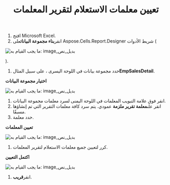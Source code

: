 ﻿---
title: تعيين معلمات الاستعلام لتقرير المعلمات
type: docs
weight: 30
url: /ar/reportingservices/mapping-query-parameters-to-report-parameters/
---
1. افتح Microsoft Excel.
1.  انقر**بناء مجموعة البيانات**على Aspose.Cells.Report.Designer شريط الأدوات (

![ما يجب القيام به: image_بديل_نص](mapping-query-parameters-to-report-parameters_1.png)

).

1.  حدد مجموعة بيانات في اللوحة اليسرى ، على سبيل المثال**EmpSalesDetail**. 

   **اختيار مجموعة البيانات** 

![ما يجب القيام به: image_بديل_نص](mapping-query-parameters-to-report-parameters_2.png)




1. انقر فوق علامة التبويب المعلمات في اللوحة اليمنى لسرد معلمات مجموعة البيانات.
1.  انقر على**معلمة تقرير ملزمة** عمودي.
 يتم سرد كافة معلمات التقرير التي تم إنشاؤها مسبقًا.
1.  حدد معلمة.

   **تعيين المعلمات** 

![ما يجب القيام به: image_بديل_نص](mapping-query-parameters-to-report-parameters_3.png)




1.  كرر لتعيين جميع معلمات الاستعلام لتقرير المعلمات.

   **اكتمل التعيين** 

![ما يجب القيام به: image_بديل_نص](mapping-query-parameters-to-report-parameters_4.png)

1.  انقر**قريب**.
